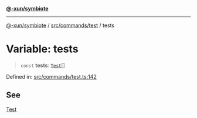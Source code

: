 [**@-xun/symbiote**](../../../../README.md)

***

[@-xun/symbiote](../../../../README.md) / [src/commands/test](../README.md) / tests

# Variable: tests

> `const` **tests**: [`Test`](../enumerations/Test.md)[]

Defined in: [src/commands/test.ts:142](https://github.com/Xunnamius/symbiote/blob/0855f0d5d62e664369271e18eb03d2b348113c71/src/commands/test.ts#L142)

## See

[Test](../enumerations/Test.md)

